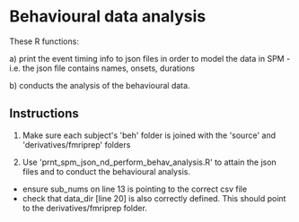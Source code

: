 # Behavioural data analysis

These R functions: <p>

a) print the event timing info to json files in order to model the data 
in SPM - i.e. the json file contains names, onsets, durations <p>
b) conducts the analysis of the behavioural data. <p>

## Instructions

1. Make sure each subject's 'beh' folder is joined with the 'source' and
'derivatives/fmriprep' folders

2. Use 'prnt_spm_json_nd_perform_behav_analysis.R' to attain the json files
and to conduct the behavioural analysis.
 - ensure sub_nums on line 13 is pointing to the correct csv file
 - check that data_dir [line 20] is also correctly defined. This should point
 to the derivatives/fmriprep folder.


